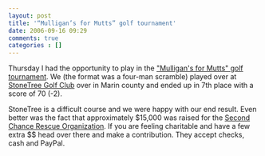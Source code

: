 ```yaml
---
layout: post
title: '“Mulligan’s for Mutts” golf tournament'
date: 2006-09-16 09:29
comments: true
categories : []
---  
```


Thursday I had the opportunity to play in the <a href="http://www.secondchancerescue.com/special_join.html">"Mulligan's for Mutts" golf tournament</a>. We (the format was a four-man scramble) played over at <a href="http://www.stonetreegolf.com/">StoneTree Golf Club</a> over in Marin county and ended up in 7th place with a score of 70 (-2).

StoneTree is a difficult course and we were happy with our end result. Even better was the fact that approximately $15,000 was raised for the <a href="http://www.secondchancerescue.com">Second Chance Rescue Organization</a>. If you are feeling charitable and have a few extra $$ head over there and make a contribution. They accept checks, cash and PayPal.

